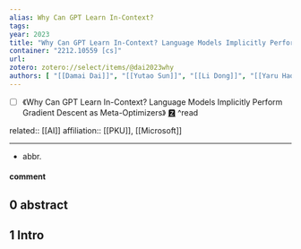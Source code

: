 ```yaml
---
alias: Why Can GPT Learn In-Context?
tags: 
year: 2023
title: "Why Can GPT Learn In-Context? Language Models Implicitly Perform Gradient Descent as Meta-Optimizers"
container: "2212.10559 [cs]"
url: 
zotero: zotero://select/items/@dai2023why
authors: [ "[[Damai Dai]]", "[[Yutao Sun]]", "[[Li Dong]]", "[[Yaru Hao]]", "[[Shuming Ma]]", "[[Zhifang Sui]]", "[[Furu Wei]]",]
---
```

- [ ] 《Why Can GPT Learn In-Context? Language Models Implicitly Perform Gradient Descent as Meta-Optimizers》 [🆉](zotero://select/items/@dai2023why) ^read

related:: [[AI]]
affiliation:: [[PKU]], [[Microsoft]]

---

- abbr.

#### comment

## 0 abstract

## 1 Intro


